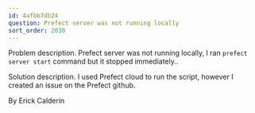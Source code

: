 ```yaml
---
id: 4afbb7db24
question: Prefect server was not running locally
sort_order: 2030
---
```


Problem description. Prefect server was not running locally, I ran `prefect server start` command but it stopped immediately..

Solution description. I used Prefect cloud to run the script, however I created an issue on the Prefect github.

By Erick Calderin

